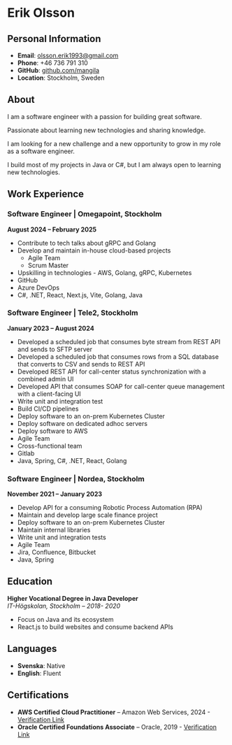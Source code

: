 # Erik Olsson

## Personal Information

- **Email**: olsson.erik1993@gmail.com
- **Phone**: +46 736 791 310
- **GitHub**: [github.com/mangila](https://github.com/mangila)
- **Location**: Stockholm, Sweden

## About

I am a software engineer with a passion for building great software.

Passionate about learning new technologies and sharing knowledge.

I am looking for a new challenge and a new opportunity to grow in my role as a software engineer.

I build most of my projects in Java or C#, but I am always open to learning new technologies.

## Work Experience

### Software Engineer | Omegapoint, Stockholm

**August 2024 – February 2025**

- Contribute to tech talks about gRPC and Golang
- Develop and maintain in-house cloud-based projects
    - Agile Team
    - Scrum Master
- Upskilling in technologies - AWS, Golang, gRPC, Kubernetes
- GitHub
- Azure DevOps
- C#, .NET, React, Next.js, Vite, Golang, Java

### Software Engineer | Tele2, Stockholm

**January 2023 – August 2024**

- Developed a scheduled job that consumes byte stream from REST API and sends to SFTP server
- Developed a scheduled job that consumes rows from a SQL database that converts to CSV and sends to REST API
- Developed REST API for call-center status synchronization with a combined admin UI
- Developed API that consumes SOAP for call-center queue management with a client-facing UI
- Write unit and integration test
- Build CI/CD pipelines
- Deploy software to an on-prem Kubernetes Cluster
- Deploy software on dedicated adhoc servers
- Deploy software to AWS
- Agile Team
- Cross-functional team
- Gitlab
- Java, Spring, C#, .NET, React, Golang

### Software Engineer | Nordea, Stockholm

**November 2021 – January 2023**

- Develop API for a consuming Robotic Process Automation (RPA)
- Maintain and develop large scale finance project
- Deploy software to an on-prem Kubernetes Cluster
- Maintain internal libraries
- Write unit and integration tests
- Agile Team
- Jira, Confluence, Bitbucket
- Java, Spring

## Education

**Higher Vocational Degree in Java Developer**  
*IT-Högskolan, Stockholm – 2018- 2020*

- Focus on Java and its ecosystem
- React.js to build websites and consume backend APIs

## Languages

- **Svenska**: Native
- **English**: Fluent

## Certifications

- **AWS Certified Cloud Practitioner** – Amazon Web Services,
  2024 - [Verification Link](https://www.credly.com/badges/99053c41-2556-4869-8275-e01ba43f3336)
- **Oracle Certified Foundations Associate** – Oracle,
  2019 - [Verification Link](https://www.credly.com/badges/3add0bec-fe20-407c-ba69-34a3d29ad343)